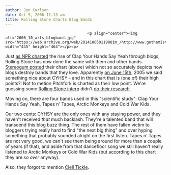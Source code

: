 ```yaml
---
author: Jen Carlson
date: Oct 9, 2006 11:13 am
title: Rolling Stone Charts Blog Bands
---
```


	
										<p align="center"><img alt="2006_10_arts_blogband.jpg" src="https://web.archive.org/web/20141005011908im_/http://www.gothamist.com/attachments/arts_jen/2006_10_arts_blogband.jpg" width="445" height="464"></p><p>
Just <a href="https://web.archive.org/web/20141005011908/http://www.npr.org/templates/story/story.php?storyId=5023133">as NPR charted</a> the rise of Clap Your Hands Say Yeah through blogs, Rolling Stone has now done the same with them and other bands. <a href="https://web.archive.org/web/20141005011908/http://www.stereogum.com/archives/003626.html">Stereogum posted</a> their chart (above) which not so accurately depicts how blogs destroy bands that they love. Apparently <a href="https://web.archive.org/web/20141005011908/http://www.gothamist.com/archives/2005/06/15/the_gothamist_band_interview_clap_your_hands_say_yeah.php">on June 15th</a>, 2005 we said something nice about CYHSY - and in this chart that is (one of) their high points?! Not to metion Pitchfork is charted as their low point. We&apos;re guessing some <a href="https://web.archive.org/web/20141005011908/http://www.gothamist.com/archives/2006/06/17/rolling_stone_r.php">Rolling Stone intern</a> didn&apos;t <a href="https://web.archive.org/web/20141005011908/http://www.pitchforkmedia.com/article/record_review/16518/Clap_Your_Hands_Say_Yeah_Clap_Your_Hands_Say_Yeah">do their research</a>.

</p><p>Moving on, there are four bands used in this &quot;scientific study&quot;: Clap Your Hands Say Yeah, Tapes n&apos; Tapes, Arctic Monkeys and Cold War Kids. </p>

<p>Our two cents: CYHSY are the only ones with any staying power, and they haven&apos;t received <em>that</em> much backlash. They&apos;re a talented band that will transcend this blog buzz thing. The rest of them have fallen victim to bloggers trying really hard to find &quot;the next big thing&quot; and over hyping something that probably sounded alright on the first listen. Tapes n&apos; Tapes are not very good, we can&apos;t see them being around for more than a couple of years (if that), and aside from that dancefloor song we still haven&apos;t really listened to Arctic Monkeys or Cold War Kids (but according to this chart they are <em>so over</em> anyway). </p>

<p>Also, they forgot to mention <a href="https://web.archive.org/web/20141005011908/http://www.gothamist.com/archives/2006/08/12/how_to_get_an_8.php">Clell Tickle</a>. </p>					
										
									
				